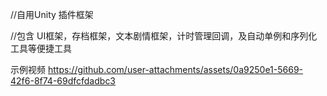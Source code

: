 //自用Unity 插件框架

//包含 UI框架，存档框架，文本剧情框架，计时管理回调，及自动单例和序列化工具等便捷工具

示例视频
https://github.com/user-attachments/assets/0a9250e1-5669-42f6-8f74-69dfcfdadbc3

